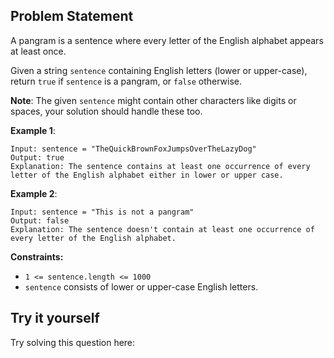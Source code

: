 <div class="markdown-content-63d923d6647c5c53032694be"><h2 id="h2-problem-statement" level="2">Problem Statement</h2>
<p>A pangram is a sentence where every letter of the English alphabet appears at least once.</p>
<p>Given a string <code>sentence</code> containing English letters (lower or upper-case), return <code>true</code> if <code>sentence</code> is a pangram, or <code>false</code> otherwise.</p>
<p><strong>Note</strong>: The given <code>sentence</code> might contain other characters like digits or spaces, your solution should handle these too.</p>
<p><strong>Example 1</strong>:</p>
<pre><code>Input: sentence = "TheQuickBrownFoxJumpsOverTheLazyDog"
Output: true
Explanation: The sentence contains at least one occurrence of every letter of the English alphabet either in lower or upper case.
</code></pre>
<p><strong>Example 2</strong>:</p>
<pre><code>Input: sentence = "This is not a pangram"
Output: false
Explanation: The sentence doesn't contain at least one occurrence of every letter of the English alphabet.
</code></pre>
<p><strong>Constraints:</strong></p>
<ul>
<li><code>1 &lt;= sentence.length &lt;= 1000</code></li>
<li><code>sentence</code> consists of lower or upper-case English letters.</li>
</ul>
<h2 id="h2-try-it-yourself" level="2">Try it yourself</h2>
<p>Try solving this question here:</p></div>
